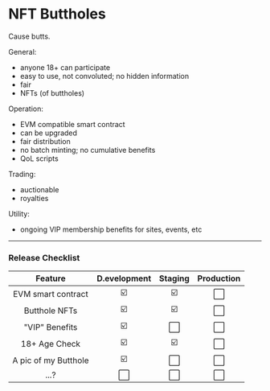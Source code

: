# NFT Buttholes

Cause butts.

General:
- anyone 18+ can participate
- easy to use, not convoluted; no hidden information
- fair
- NFTs (of buttholes)

Operation:
- EVM compatible smart contract
- can be upgraded
- fair distribution
- no batch minting; no cumulative benefits
- QoL scripts

Trading:
- auctionable
- royalties 

Utility:
- ongoing VIP membership benefits for sites, events, etc

---

### Release Checklist

| Feature | D.evelopment | Staging | Production |
|:-------:|:-----------:|:-------:|:----------:|
| EVM smart contract | :ballot_box_with_check: | :ballot_box_with_check: | :white_large_square: |
| Butthole NFTs | :ballot_box_with_check: | :ballot_box_with_check: | :white_large_square: |
| "VIP" Benefits | :ballot_box_with_check: | :white_large_square: | :white_large_square: |
| 18+ Age Check | :ballot_box_with_check: | :ballot_box_with_check: | :white_large_square: |
| A pic of my Butthole | :ballot_box_with_check: | :white_large_square: | :white_large_square: |
| ...? | :white_large_square: | :white_large_square: | :white_large_square: |
